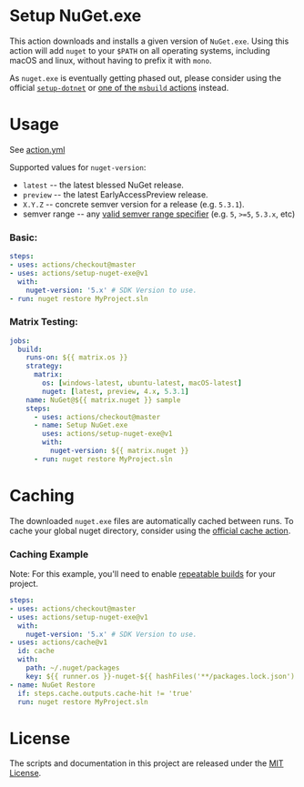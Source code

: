 # Setup NuGet.exe

This action downloads and installs a given version of `NuGet.exe`. Using this
action will add `nuget` to your `$PATH` on all operating systems, including
macOS and linux, without having to prefix it with `mono`.

As `nuget.exe` is eventually getting phased out, please consider using the
official [`setup-dotnet`](https://github.com/actions/setup-dotnet) or
[one of the `msbuild` actions](https://github.com/marketplace?utf8=%E2%9C%93&query=msbuild)
instead.

# Usage

See [action.yml](action.yml)

Supported values for `nuget-version`:

* `latest` -- the latest blessed NuGet release.
* `preview` -- the latest EarlyAccessPreview release.
* `X.Y.Z` -- concrete semver version for a release (e.g. `5.3.1`).
* semver range -- any [valid semver range specifier](https://github.com/npm/node-semver#ranges) (e.g. `5`, `>=5`, `5.3.x`, etc)

### Basic:

```yaml
steps:
- uses: actions/checkout@master
- uses: actions/setup-nuget-exe@v1
  with:
    nuget-version: '5.x' # SDK Version to use.
- run: nuget restore MyProject.sln
```

### Matrix Testing:

```yaml
jobs:
  build:
    runs-on: ${{ matrix.os }}
    strategy:
      matrix:
        os: [windows-latest, ubuntu-latest, macOS-latest]
        nuget: [latest, preview, 4.x, 5.3.1]
    name: NuGet@${{ matrix.nuget }} sample
    steps:
      - uses: actions/checkout@master
      - name: Setup NuGet.exe
        uses: actions/setup-nuget-exe@v1
        with:
          nuget-version: ${{ matrix.nuget }}
      - run: nuget restore MyProject.sln
```

# Caching

The downloaded `nuget.exe` files are automatically cached between runs. To cache
your global nuget directory, consider using the [official cache action](https://github.com/actions/cache/blob/master/examples.md#c---nuget).

### Caching Example

Note: For this example, you'll need to enable [repeatable builds](https://devblogs.microsoft.com/nuget/enable-repeatable-package-restores-using-a-lock-file/) for your project.

```yaml
steps:
- uses: actions/checkout@master
- uses: actions/setup-nuget-exe@v1
  with:
    nuget-version: '5.x' # SDK Version to use.
- uses: actions/cache@v1
  id: cache
  with:
    path: ~/.nuget/packages
    key: ${{ runner.os }}-nuget-${{ hashFiles('**/packages.lock.json') }}
- name: NuGet Restore
  if: steps.cache.outputs.cache-hit != 'true'
  run: nuget restore MyProject.sln
```

# License

The scripts and documentation in this project are released under the [MIT License](LICENSE).